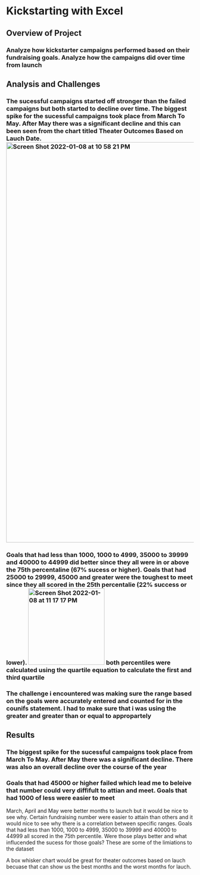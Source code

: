 # Kickstarting with Excel 

## Overview of Project

### Analyze how kickstarter campaigns performed based on their fundraising goals. Analyze how the campaigns did over time from launch

## Analysis and Challenges

### The sucessful campaigns started off stronger than the failed campaigns but both started to decline over time. The biggest spike for the sucessful campaigns took place from March To May. After May there was a significant decline and this can been seen from the chart titled Theater Outcomes Based on Lauch Date.<img width="1074" alt="Screen Shot 2022-01-08 at 10 58 21 PM" src="https://user-images.githubusercontent.com/97330455/148672767-ee7763bf-99e4-4e26-af69-433e924dd426.png">

### Goals that had less than 1000, 1000 to 4999, 35000 to 39999 and 40000 to 44999 did better since they all were in or above the 75th percentaline (67% sucess or higher). Goals that had 25000 to 29999, 45000 and greater were the toughest to meet since they all scored in the 25th percentalie (22% success or lower). <img width="205" alt="Screen Shot 2022-01-08 at 11 17 17 PM" src="https://user-images.githubusercontent.com/97330455/148673047-0a3a89b1-cb67-47a1-9108-77b5e22769a0.png"> both percentiles were calculated using the quartile equation to calculate the first and third quartile 

### The challenge i encountered was making sure the range based on the goals were accurately entered and counted for in the counifs statement. I had to make sure that i was using the greater and greater than or equal to appropartely

## Results

### The biggest spike for the sucessful campaigns took place from March To May. After May there was a significant decline. There was also an overall decline over the course of the year

### Goals that had 45000 or higher failed which lead me to beleive that number could very diffifult to attian and meet. Goals that had 1000 of less were easier to meet

March, April and May were better months to launch but it would be nice to see why. Certain fundraising number were easier to attain than others and it would nice to see why there is a correlation between specific ranges. Goals that had less than 1000, 1000 to 4999, 35000 to 39999 and 40000 to 44999 all scored in the 75th percentile. Were those plays better and what influcended the sucess for those goals? These are some of the limiations to the dataset

A box whisker chart would be great for theater outcomes based on lauch becuase that can show us the best months and the worst months for lauch. 
